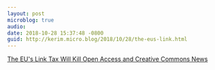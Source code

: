 ```yaml
---
layout: post
microblog: true
audio: 
date: 2018-10-28 15:37:48 -0800
guid: http://kerim.micro.blog/2018/10/28/the-eus-link.html
---
```

[The EU's Link Tax Will Kill Open Access and Creative Commons News](https://www.eff.org/deeplinks/2018/10/eus-link-tax-will-kill-open-access-and-creative-commons-news)
